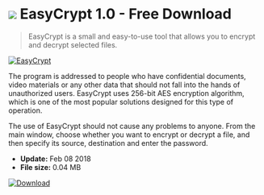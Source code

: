 # ![](https://cdn.softexe.net/static/icon/b/easycrypt-10661.png) EasyCrypt 1.0 - Free Download

> EasyCrypt is a small and easy-to-use tool that allows you to encrypt and decrypt selected files.

[![EasyCrypt](https:https://tse1.mm.bing.net/th?id=OIP.rlbLQ6TuHc_Qd18KaGSi5AHaFP&pid=Api)](https://softexe.net/win/security-privacy/encryption/easycrypt:pRffp.html)

The program is addressed to people who have confidential documents, video materials or any other data that should not fall into the hands of unauthorized users. EasyCrypt uses 256-bit AES encryption algorithm, which is one of the most popular solutions designed for this type of operation.
 
 The use of EasyCrypt should not cause any problems to anyone. From the main window, choose whether you want to encrypt or decrypt a file, and then specify its source, destination and enter the password.


- **Update:** Feb 08 2018
- **File size:** 0.04 MB

[![Download](https://cdn.softexe.net/static/img/download.png)](https://softexe.net/win/security-privacy/encryption/easycrypt:pRffp.html)

